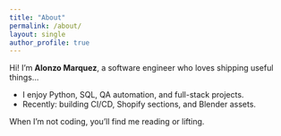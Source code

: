 ```yaml
---
title: "About"
permalink: /about/
layout: single
author_profile: true
---
```


Hi! I’m **Alonzo Marquez**, a software engineer who loves shipping useful things…
- I enjoy Python, SQL, QA automation, and full-stack projects.
- Recently: building CI/CD, Shopify sections, and Blender assets.

When I’m not coding, you’ll find me reading or lifting.

